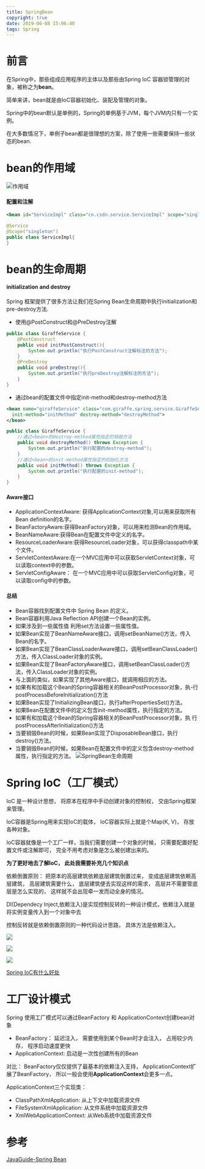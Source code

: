```yaml
---
title: SpringBean
copyright: true
date: 2019-06-08 15:06:40
tags: Spring
---
```


# 前言
在Spring中，那些组成应用程序的主体以及那些由Spring IoC 容器锁管理的对象，被称之为**bean**。

简单来讲，bean就是由IoC容器初始化、装配及管理的对象。

Spring中的bean默认是单例的，Spring的单例基于JVM，每个JVM内只有一个实例。

在大多数情况下，单例子bean都是很理想的方案，除了使用一些需要保持一些状态的bean.

<!--more-->

# bean的作用域
![作用域](https://camo.githubusercontent.com/adf4379800711a819fda44c2f478c27469ee5a86/687474703a2f2f6d792d626c6f672d746f2d7573652e6f73732d636e2d6265696a696e672e616c6979756e63732e636f6d2f31382d392d31372f313138383335322e6a7067)

#### 配置和注解
```xml
<bean id="ServiceImpl" class="cn.csdn.service.ServiceImpl" scope="singleton">
```
```java
@Service
@Scope("singleton")
public class ServiceImpl{
}
```

# bean的生命周期
#### initialization and destroy
Spring 框架提供了很多方法让我们在Spring Bean生命周期中执行initialization和pre-destroy方法.
- 使用@PostConstruct和@PreDestroy注解
```java
public class GiraffeService {
    @PostConstruct
    public void initPostConstruct(){
        System.out.println("执行PostConstruct注解标注的方法");
    }
    @PreDestroy
    public void preDestroy(){
        System.out.println("执行preDestroy注解标注的方法");
    }
}
```
- 通过bean的配置文件中指定init-method和destroy-method方法
```xml
<bean name="giraffeService" class="com.giraffe.spring.service.GiraffeService"
  init-method="initMethod" destroy-method="destroyMethod">
</bean>
```
```java
public class GiraffeService {
    //通过<bean>的destroy-method属性指定的销毁方法
    public void destroyMethod() throws Exception {
        System.out.println("执行配置的destroy-method");
    }
    //通过<bean>的init-method属性指定的初始化方法
    public void initMethod() throws Exception {
        System.out.println("执行配置的init-method");
    }
}
```

#### Aware接口
- ApplicationContextAware: 获得ApplicationContext对象,可以用来获取所有Bean definition的名字。
- BeanFactoryAware:获得BeanFactory对象，可以用来检测Bean的作用域。
- BeanNameAware:获得Bean在配置文件中定义的名字。
- ResourceLoaderAware:获得ResourceLoader对象，可以获得classpath中某个文件。
- ServletContextAware:在一个MVC应用中可以获取ServletContext对象，可以读取context中的参数。
- ServletConfigAware： 在一个MVC应用中可以获取ServletConfig对象，可以读取config中的参数。

#### 总结
- Bean容器找到配置文件中 Spring Bean 的定义。
- Bean容器利用Java Reflection API创建一个Bean的实例。
- 如果涉及到一些属性值 利用set方法设置一些属性值。
- 如果Bean实现了BeanNameAware接口，调用setBeanName()方法，传入Bean的名字。
- 如果Bean实现了BeanClassLoaderAware接口，调用setBeanClassLoader()方法，传入ClassLoader对象的实例。
- 如果Bean实现了BeanFactoryAware接口，调用setBeanClassLoader()方法，传入ClassLoader对象的实例。
- 与上面的类似，如果实现了其他Aware接口，就调用相应的方法。
- 如果有和加载这个Bean的Spring容器相关的BeanPostProcessor对象，执-行postProcessBeforeInitialization()方法
- 如果Bean实现了InitializingBean接口，执行afterPropertiesSet()方法。
- 如果Bean在配置文件中的定义包含init-method属性，执行指定的方法。
- 如果有和加载这个Bean的Spring容器相关的BeanPostProcessor对象，执 行postProcessAfterInitialization()方法
- 当要销毁Bean的时候，如果Bean实现了DisposableBean接口，执行destroy()方法。
- 当要销毁Bean的时候，如果Bean在配置文件中的定义包含destroy-method属性，执行指定的方法。
![SpringBean生命周期](https://camo.githubusercontent.com/d275f148f8928ccc284180731f90991891be1a35/687474703a2f2f6d792d626c6f672d746f2d7573652e6f73732d636e2d6265696a696e672e616c6979756e63732e636f6d2f31382d392d31372f34383337363237322e6a7067)

# Spring IoC（工厂模式）

IoC 是一种设计思想， 将原本在程序中手动创建对象的控制权， 交由Spring框架来管理。

IoC容器是Spring用来实现IoC的载体， IoC容器实际上就是个Map(K, V)， 存放各种对象。

IoC容器就像是一个工厂一样，当我们需要创建一个对象的时候， 只需要配置好配置文件或注解即可， 完全不用考虑对象是怎么被创建出来的。

**为了更好地去了解IoC， 此处我需要补充几个知识点**

依赖倒置原则： 把原本的高层建筑依赖底层建筑倒置过来， 变成底层建筑依赖高层建筑， 高层建筑需要什么， 底层建筑便去实现这样的需求， 高层并不需要管底层是怎么实现的， 这样就不会出现牵一发而动全身的情况。

DI(Dependecy Inject,依赖注入)是实现控制反转的一种设计模式，依赖注入就是将实例变量传入到一个对象中去

控制反转就是依赖倒置原则的一种代码设计思路， 具体方法是依赖注入。

![](https://pic1.zhimg.com/80/v2-ee924f8693cff51785ad6637ac5b21c1_hd.jpg)

![](https://pic1.zhimg.com/80/v2-c920a0540ce0651003a5326f6ef9891d_hd.jpg)

![](https://pic3.zhimg.com/80/v2-24a96669241e81439c636e83976ba152_hd.jpg)

[Spring IoC有什么好处](https://www.zhihu.com/question/23277575/answer/169698662)


# 工厂设计模式
Spring 使用工厂模式可以通过BeanFactory 和 ApplicationContext创建bean对象
- BeanFactory： 延迟注入， 需要使用到某个Bean时才会注入， 占用较少内存， 程序启动速度更快
- ApplicationContext: 启动是一次性创建所有的Bean

对比： BeanFactory仅仅提供了最基本的依赖注入支持， ApplicationContext扩展了BeanFactory， 所以一般会使用**ApplicationContext**会更多一点。

ApplicationContext三个实现类：
- ClassPathXmlApplication: 从上下文中加载资源文件
- FileSystemXmlApplication: 从文件系统中加载资源文件
- XmlWebApplicationContext: 从Web系统中加载资源文件


# 参考
[JavaGuide-Spring Bean](https://github.com/Snailclimb/JavaGuide/blob/master/docs/system-design/framework/spring/SpringBean.md)
